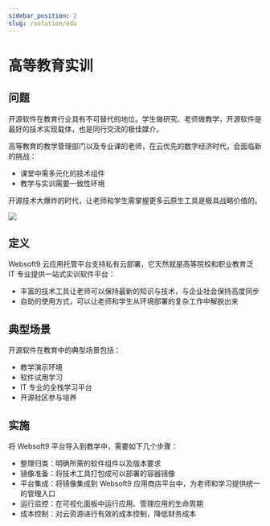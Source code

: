 ```yaml
---
sidebar_position: 2
slug: /solution/edu
---
```


# 高等教育实训

## 问题

开源软件在教育行业具有不可替代的地位。学生做研究、老师做教学，开源软件是最好的技术实现载体，也是同行交流的极佳媒介。    

高等教育的教学管理部门以及专业课的老师，在云优先的数字经济时代，会面临新的挑战：

- 课堂中需多元化的技术组件
- 教学与实训需要一致性环境

开源技术大爆炸的时代，让老师和学生需掌握更多云原生工具是极具战略价值的。  

![](https://libs.websoft9.com/Websoft9/resource/solution/higheducation-feature-websoft9.webp)

## 定义

Websoft9 云应用托管平台支持私有云部署，它天然就是高等院校和职业教育泛 IT 专业提供一站式实训软件平台：

- 丰富的技术工具让老师可以保持最新的知识与技术，与企业社会保持高度同步
- 自助的使用方式，可以让老师和学生从环境部署的复杂工作中解脱出来


## 典型场景

开源软件在教育中的典型场景包括：

- 教学演示环境
- 软件试用学习
- IT 专业的全栈学习平台
- 开源社区参与培养

## 实施

将 Websoft9 平台导入到教学中，需要如下几个步骤：

- 整理归类：明确所需的软件组件以及版本要求
- 镜像准备：将技术工具打包成可以部署的容器镜像
- 平台集成：将镜像集成到 Websoft9 应用商店平台中，为老师和学习提供统一的管理入口
- 运行监控：在可视化面板中运行应用、管理应用的生命周期
- 成本控制：对云资源进行有效的成本控制，降低财务成本